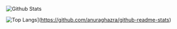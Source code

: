 ![ Github Stats ](https://github-readme-stats.vercel.app/api?username=opticXC&show_icons=true&theme=radical)



![Top Langs](https://github-readme-stats.vercel.app/api/top-langs/?username=opticXC)](https://github.com/anuraghazra/github-readme-stats)
